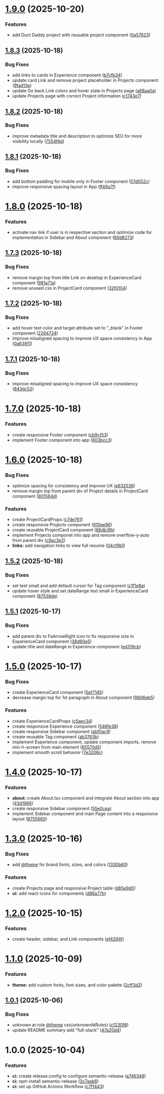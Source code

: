 # [1.9.0](https://github.com/flowz0/bswe-portfolio/compare/v1.8.3...v1.9.0) (2025-10-20)


### Features

* add Duct Daddy project with reusable project component ([0a57623](https://github.com/flowz0/bswe-portfolio/commit/0a5762379c63679482c22be23cf3dd863b921704))

## [1.8.3](https://github.com/flowz0/bswe-portfolio/compare/v1.8.2...v1.8.3) (2025-10-18)


### Bug Fixes

* add links to cards in Experience component ([b7cfb34](https://github.com/flowz0/bswe-portfolio/commit/b7cfb342dedb77078fa4ecec29cfe3f059adcf3f))
* update card Link and remove project placeholder in Projects component ([9fad13e](https://github.com/flowz0/bswe-portfolio/commit/9fad13e57847a9cffaf006921dc433ccb0374bab))
* update Go back Link colors and hover state in Projects page ([a68aa0a](https://github.com/flowz0/bswe-portfolio/commit/a68aa0a3b366725b543189e8ed17c263a20d3eec))
* update Projects page with correct Project information ([c1743e7](https://github.com/flowz0/bswe-portfolio/commit/c1743e708a567d82bb3298438e5d7288d2adb5c0))

## [1.8.2](https://github.com/flowz0/bswe-portfolio/compare/v1.8.1...v1.8.2) (2025-10-18)


### Bug Fixes

* improve metadata title and description to optimize SEO for more visibility locally ([7554f4d](https://github.com/flowz0/bswe-portfolio/commit/7554f4db2edb765fc34860c8d397f90b8ba882f2))

## [1.8.1](https://github.com/flowz0/bswe-portfolio/compare/v1.8.0...v1.8.1) (2025-10-18)


### Bug Fixes

* add bottom padding for mobile only in Footer component ([57d052c](https://github.com/flowz0/bswe-portfolio/commit/57d052ce4a9158350c131bb08c49ba392d73f6c1))
* improve responsive spacing layout in App ([ff49a7f](https://github.com/flowz0/bswe-portfolio/commit/ff49a7f0206ea98f64d816a980840bbf6196e622))

# [1.8.0](https://github.com/flowz0/bswe-portfolio/compare/v1.7.3...v1.8.0) (2025-10-18)


### Features

* activate nav link if user is in respective section and optimize code for implementation in Sidebar and About component ([69d8273](https://github.com/flowz0/bswe-portfolio/commit/69d827344db6f3c5325ea9e7f46d8846e9f42428))

## [1.7.3](https://github.com/flowz0/bswe-portfolio/compare/v1.7.2...v1.7.3) (2025-10-18)


### Bug Fixes

* remove margin top from title Link on desktop in ExperienceCard component ([981a71a](https://github.com/flowz0/bswe-portfolio/commit/981a71a7a13dc3435a594de793e3961374bfe0f0))
* remove unused css in ProjectCard component ([32f0104](https://github.com/flowz0/bswe-portfolio/commit/32f0104a972bd00ea2ca52ec25487df8aab98713))

## [1.7.2](https://github.com/flowz0/bswe-portfolio/compare/v1.7.1...v1.7.2) (2025-10-18)


### Bug Fixes

* add hover text color and target attribute set to "_blank" in Footer component ([2264724](https://github.com/flowz0/bswe-portfolio/commit/2264724f6437551f341013d5225ab123486ef4c7))
* improve misaligned spacing to improve UX space consistency in App ([0a63911](https://github.com/flowz0/bswe-portfolio/commit/0a639117226eb2df04c8004ab40e7ac0af166558))

## [1.7.1](https://github.com/flowz0/bswe-portfolio/compare/v1.7.0...v1.7.1) (2025-10-18)


### Bug Fixes

* improve misaligned spacing to improve UX space consistency ([843dc52](https://github.com/flowz0/bswe-portfolio/commit/843dc52c5a1bf510f56fe37fb965bb052200c056))

# [1.7.0](https://github.com/flowz0/bswe-portfolio/compare/v1.6.0...v1.7.0) (2025-10-18)


### Features

* create responsive Footer component ([cb9cf53](https://github.com/flowz0/bswe-portfolio/commit/cb9cf539935a7ae7ec596e254dde567ddb440ebe))
* implement Footer component into app ([603bcc3](https://github.com/flowz0/bswe-portfolio/commit/603bcc3c97e41f12eb7c3d74c611eca9ab780ddc))

# [1.6.0](https://github.com/flowz0/bswe-portfolio/compare/v1.5.2...v1.6.0) (2025-10-18)


### Bug Fixes

* optimize spacing for consistency and improve UX ([e632536](https://github.com/flowz0/bswe-portfolio/commit/e632536422c9b37776c77cac42401a62069f99af))
* remove margin top from parent div of Project details in ProjectCard component ([901564d](https://github.com/flowz0/bswe-portfolio/commit/901564d93a074ade65eef63ab3ee0ba13f35c8ca))


### Features

* create ProjectCardProps ([c7de761](https://github.com/flowz0/bswe-portfolio/commit/c7de761e5f4aef6453260a006423cc3f81784a23))
* create responsive Projects component ([910ee96](https://github.com/flowz0/bswe-portfolio/commit/910ee96f934ddd9dc3ed088cb56e3dffbafcd0f1))
* create reusable ProjectCard component ([88db3fb](https://github.com/flowz0/bswe-portfolio/commit/88db3fbefda81f7fb4b1a400aa31f3958986434e))
* implement Projects componet into app and remove overflow-y-auto from parent div ([c9ac3e2](https://github.com/flowz0/bswe-portfolio/commit/c9ac3e2f645540ee20c251c0e9d1700d792dcfac))
* **links:** add navigation links to view full resume ([04cf9b1](https://github.com/flowz0/bswe-portfolio/commit/04cf9b17edcc20e671bee7cfda23f5660865a789))

## [1.5.2](https://github.com/flowz0/bswe-portfolio/compare/v1.5.1...v1.5.2) (2025-10-18)


### Bug Fixes

* set text small and add default cursor for Tag component ([c1f1e8a](https://github.com/flowz0/bswe-portfolio/commit/c1f1e8a7434212ee8c5ff51d50c782da72813861))
* update hover style and set dateRange text small in ExperienceCard component ([87538de](https://github.com/flowz0/bswe-portfolio/commit/87538dec34d118ae536af3413a89afc11eb67b94))

## [1.5.1](https://github.com/flowz0/bswe-portfolio/compare/v1.5.0...v1.5.1) (2025-10-17)


### Bug Fixes

* add parent div to FaArrowRight icon to fix responsive size in ExperienceCard component ([38d60e5](https://github.com/flowz0/bswe-portfolio/commit/38d60e5e63cb6412ba81448d79c178b3af1c8ffe))
* update title and dateRange in Experience component ([ed319cb](https://github.com/flowz0/bswe-portfolio/commit/ed319cb8e4856df5d50964f124619a668b88ceac))

# [1.5.0](https://github.com/flowz0/bswe-portfolio/compare/v1.4.0...v1.5.0) (2025-10-17)


### Bug Fixes

* create ExperienceCard component ([5ef7145](https://github.com/flowz0/bswe-portfolio/commit/5ef7145b4aa1558396576e6af59f907235cd4972))
* decrease margin top for 1st paragraph in About component ([9806eb5](https://github.com/flowz0/bswe-portfolio/commit/9806eb567fe409a63e18aebfd87198eae200a527))


### Features

* create ExperienceCardProps ([c5aec34](https://github.com/flowz0/bswe-portfolio/commit/c5aec34ec2e1c88924afe421978089e9cb0aaca5))
* create responsive Experience component ([546fe38](https://github.com/flowz0/bswe-portfolio/commit/546fe3869bea8859b5391447d34028e3e9f8890d))
* create responsive Sidebar component ([abf0ac9](https://github.com/flowz0/bswe-portfolio/commit/abf0ac95284f2590878d542da822ba1710d3414e))
* create reusable Tag component ([ab3763b](https://github.com/flowz0/bswe-portfolio/commit/ab3763b49256c2d9bbafe7622eb58723415715ae))
* implement Experience component, update component imports, remove min-h-screen from main element ([85570d5](https://github.com/flowz0/bswe-portfolio/commit/85570d547e404ef7db7f439d424df2dda3ff744b))
* implement smooth scroll behavior ([7e3206c](https://github.com/flowz0/bswe-portfolio/commit/7e3206cba76d325b10b0dc17ba12500763bb6610))

# [1.4.0](https://github.com/flowz0/bswe-portfolio/compare/v1.3.0...v1.4.0) (2025-10-17)


### Features

* **about:** create About.tsx component and integrate About section into app ([43d1966](https://github.com/flowz0/bswe-portfolio/commit/43d1966074c30e011835501664e95486a12ee059))
* create responsive Sidebar component ([55e0cea](https://github.com/flowz0/bswe-portfolio/commit/55e0cea5bdf398b1050470b4d41c4b5a388b8c9c))
* implement Sidebar component and main Page content into a responsive layout ([8755660](https://github.com/flowz0/bswe-portfolio/commit/8755660e11328c92f9e058949c97c72355b4a76e))

# [1.3.0](https://github.com/flowz0/bswe-portfolio/compare/v1.2.0...v1.3.0) (2025-10-16)


### Bug Fixes

* add [@theme](https://github.com/theme) for brand fonts, sizes, and colors ([1330b60](https://github.com/flowz0/bswe-portfolio/commit/1330b608211ccac889cd27fd4de2fafd48bc063f))


### Features

* create Projects page and responsive Project table ([d85e9d0](https://github.com/flowz0/bswe-portfolio/commit/d85e9d0f14ccf0b27bd93ec0f3cf08181b7e75d3))
* **ui:** add react-icons for components ([d86a77b](https://github.com/flowz0/bswe-portfolio/commit/d86a77b9a298b56cd87b9d14fae8dd9457c13480))

# [1.2.0](https://github.com/flowz0/bswe-portfolio/compare/v1.1.0...v1.2.0) (2025-10-15)


### Features

* create header, sidebar, and Link components ([ef4294f](https://github.com/flowz0/bswe-portfolio/commit/ef4294fb5633d9019e309170a1eafa0eb34be289))

# [1.1.0](https://github.com/flowz0/bswe-portfolio/compare/v1.0.1...v1.1.0) (2025-10-09)


### Features

* **theme:** add custom fonts, font sizes, and color palette ([2cff3d2](https://github.com/flowz0/bswe-portfolio/commit/2cff3d2712c1e7c870c3a90ac473d98c36be6e45))

## [1.0.1](https://github.com/flowz0/bswe-portfolio/compare/v1.0.0...v1.0.1) (2025-10-06)


### Bug Fixes

* unknown at rule [@theme](https://github.com/theme) css(unknownAtRules) ([c1230f8](https://github.com/flowz0/bswe-portfolio/commit/c1230f8f42cd823a13b15812fb2f630ef6808ab9))
* update README summary add "full-stack" ([47a20d4](https://github.com/flowz0/bswe-portfolio/commit/47a20d48ae873d846f8c4535054b05f2c3f33a58))

# 1.0.0 (2025-10-04)


### Features

* **ci:** create release.config to configure semantic-release ([a746348](https://github.com/flowz0/bswe-portfolio/commit/a7463482434f8df0ed7abb0c4632f53f7dd91688))
* **ci:** npm install semantic-release ([3c7aab6](https://github.com/flowz0/bswe-portfolio/commit/3c7aab6c9d1629868b2189fef00356ab55256f49))
* **ci:** set up GitHub Actions Workflow ([c7f1443](https://github.com/flowz0/bswe-portfolio/commit/c7f14435cc40d64f3851f7dee9fea586874ff67f))
